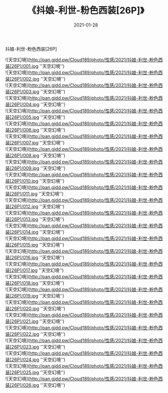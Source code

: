 ﻿---
layout: post
title:  《抖娘-利世-粉色西装[26P]》
date:   2021-01-28
img: http://pan.gjdd.pw/Cloud189/photo/性感/2021/抖娘-利世-粉色西装[26P]/000.jpg
categories: [美女, 性感, 泳衣]
---

抖娘-利世-粉色西装[26P]



![天空幻境](http://pan.gjdd.pw/Cloud189/photo/性感/2021/抖娘-利世-粉色西装[26P]/001.jpg ''天空幻境'') <br>
![天空幻境](http://pan.gjdd.pw/Cloud189/photo/性感/2021/抖娘-利世-粉色西装[26P]/002.jpg ''天空幻境'') <br>
![天空幻境](http://pan.gjdd.pw/Cloud189/photo/性感/2021/抖娘-利世-粉色西装[26P]/003.jpg ''天空幻境'') <br>
![天空幻境](http://pan.gjdd.pw/Cloud189/photo/性感/2021/抖娘-利世-粉色西装[26P]/004.jpg ''天空幻境'') <br>
![天空幻境](http://pan.gjdd.pw/Cloud189/photo/性感/2021/抖娘-利世-粉色西装[26P]/005.jpg ''天空幻境'') <br>
![天空幻境](http://pan.gjdd.pw/Cloud189/photo/性感/2021/抖娘-利世-粉色西装[26P]/006.jpg ''天空幻境'') <br>
![天空幻境](http://pan.gjdd.pw/Cloud189/photo/性感/2021/抖娘-利世-粉色西装[26P]/007.jpg ''天空幻境'') <br>
![天空幻境](http://pan.gjdd.pw/Cloud189/photo/性感/2021/抖娘-利世-粉色西装[26P]/008.jpg ''天空幻境'') <br>
![天空幻境](http://pan.gjdd.pw/Cloud189/photo/性感/2021/抖娘-利世-粉色西装[26P]/009.jpg ''天空幻境'') <br>
![天空幻境](http://pan.gjdd.pw/Cloud189/photo/性感/2021/抖娘-利世-粉色西装[26P]/010.jpg ''天空幻境'') <br>
![天空幻境](http://pan.gjdd.pw/Cloud189/photo/性感/2021/抖娘-利世-粉色西装[26P]/011.jpg ''天空幻境'') <br>
![天空幻境](http://pan.gjdd.pw/Cloud189/photo/性感/2021/抖娘-利世-粉色西装[26P]/012.jpg ''天空幻境'') <br>
![天空幻境](http://pan.gjdd.pw/Cloud189/photo/性感/2021/抖娘-利世-粉色西装[26P]/013.jpg ''天空幻境'') <br>
![天空幻境](http://pan.gjdd.pw/Cloud189/photo/性感/2021/抖娘-利世-粉色西装[26P]/014.jpg ''天空幻境'') <br>
![天空幻境](http://pan.gjdd.pw/Cloud189/photo/性感/2021/抖娘-利世-粉色西装[26P]/015.jpg ''天空幻境'') <br>
![天空幻境](http://pan.gjdd.pw/Cloud189/photo/性感/2021/抖娘-利世-粉色西装[26P]/016.jpg ''天空幻境'') <br>
![天空幻境](http://pan.gjdd.pw/Cloud189/photo/性感/2021/抖娘-利世-粉色西装[26P]/017.jpg ''天空幻境'') <br>
![天空幻境](http://pan.gjdd.pw/Cloud189/photo/性感/2021/抖娘-利世-粉色西装[26P]/018.jpg ''天空幻境'') <br>
![天空幻境](http://pan.gjdd.pw/Cloud189/photo/性感/2021/抖娘-利世-粉色西装[26P]/019.jpg ''天空幻境'') <br>
![天空幻境](http://pan.gjdd.pw/Cloud189/photo/性感/2021/抖娘-利世-粉色西装[26P]/020.jpg ''天空幻境'') <br>
![天空幻境](http://pan.gjdd.pw/Cloud189/photo/性感/2021/抖娘-利世-粉色西装[26P]/021.jpg ''天空幻境'') <br>
![天空幻境](http://pan.gjdd.pw/Cloud189/photo/性感/2021/抖娘-利世-粉色西装[26P]/022.jpg ''天空幻境'') <br>
![天空幻境](http://pan.gjdd.pw/Cloud189/photo/性感/2021/抖娘-利世-粉色西装[26P]/023.jpg ''天空幻境'') <br>
![天空幻境](http://pan.gjdd.pw/Cloud189/photo/性感/2021/抖娘-利世-粉色西装[26P]/024.jpg ''天空幻境'') <br>
![天空幻境](http://pan.gjdd.pw/Cloud189/photo/性感/2021/抖娘-利世-粉色西装[26P]/025.jpg ''天空幻境'') <br>
![天空幻境](http://pan.gjdd.pw/Cloud189/photo/性感/2021/抖娘-利世-粉色西装[26P]/026.jpg ''天空幻境'') <br>